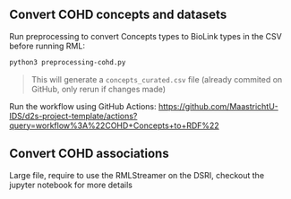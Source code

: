 ## Convert COHD concepts and datasets

Run preprocessing to convert Concepts types to BioLink types in the CSV before running RML:

```bash
python3 preprocessing-cohd.py
```

> This will generate a `concepts_curated.csv` file (already commited on GitHub, only rerun if changes made)

Run the workflow using GitHub Actions: https://github.com/MaastrichtU-IDS/d2s-project-template/actions?query=workflow%3A%22COHD+Concepts+to+RDF%22

## Convert COHD associations

Large file, require to use the RMLStreamer on the DSRI, checkout the jupyter notebook for more details